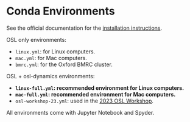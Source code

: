 # Conda Environments

See the official documentation for the [installation instructions](https://osl.readthedocs.io/en/latest/install.html).

OSL only environments:

- `linux.yml`: for Linux computers.
- `mac.yml`: for Mac computers.
- `bmrc.yml`: for the Oxford BMRC cluster.

OSL + osl-dynamics environments:

- **`linux-full.yml`: recommended environment for Linux computers.**
- **`mac-full.yml`: recommended environment for Mac computers.**
- `osl-workshop-23.yml`: used in the [2023 OSL Workshop](https://osf.io/zxb6c/).

All environments come with Jupyter Notebook and Spyder.

